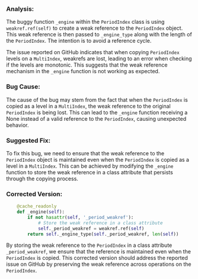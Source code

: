 ### Analysis:
The buggy function `_engine` within the `PeriodIndex` class is using `weakref.ref(self)` to create a weak reference to the `PeriodIndex` object. This weak reference is then passed to `_engine_type` along with the length of the `PeriodIndex`. The intention is to avoid a reference cycle.

The issue reported on GitHub indicates that when copying `PeriodIndex` levels on a `MultiIndex`, weakrefs are lost, leading to an error when checking if the levels are monotonic. This suggests that the weak reference mechanism in the `_engine` function is not working as expected.

### Bug Cause:
The cause of the bug may stem from the fact that when the `PeriodIndex` is copied as a level in a `MultiIndex`, the weak reference to the original `PeriodIndex` is being lost. This can lead to the `_engine` function receiving a None instead of a valid reference to the `PeriodIndex`, causing unexpected behavior.

### Suggested Fix:
To fix this bug, we need to ensure that the weak reference to the `PeriodIndex` object is maintained even when the `PeriodIndex` is copied as a level in a `MultiIndex`. This can be achieved by modifying the `_engine` function to store the weak reference in a class attribute that persists through the copying process.

### Corrected Version:
```python
    @cache_readonly
    def _engine(self):
        if not hasattr(self, '_period_weakref'):
            # Store the weak reference in a class attribute
            self._period_weakref = weakref.ref(self)
        return self._engine_type(self._period_weakref, len(self))
```

By storing the weak reference to the `PeriodIndex` in a class attribute `_period_weakref`, we ensure that the reference is maintained even when the `PeriodIndex` is copied. This corrected version should address the reported issue on GitHub by preserving the weak reference across operations on the `PeriodIndex`.